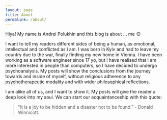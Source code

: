 ```yaml
---
layout: page
title: About
permalink: /about/
---
```


Hiya! My name is Andrei Polukhin and this blog is about ... me :D

I want to tell my readers different sides of being a human, as emotional,
intellectual and conflicted as I am. I was born in Kyiv and had to leave my
country due to the war, finally finding my new home in Vienna.
I have been working as a software engineer since 17 yo, but I have realised
that I am more interested in people than computers, so I have decided to undergo psychoanalysis.
My posts will show the conclusions from the journey towards and inside of myself,
without religious adherence to any psychotherapeutic modality and with wider philosophical
reflections.

I am alike all of us, and I want to show it. My posts will give the reader a deep look into my soul.
We can start our acquaintanceship with this quote:

> "It is a joy to be hidden and a disaster not to be found." - Donald Winnicott.
